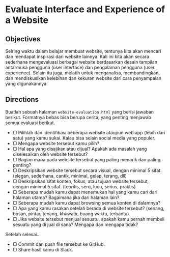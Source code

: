 # Evaluate Interface and Experience of a Website

## Objectives

Seiring waktu dalam belajar membuat website, tentunya kita akan mencari dan mendapat inspirasi dari website lainnya. Kali ini kita akan secara sederhana mengevaluasi berbagai website berdasarkan desain tampilan antarmuka pengguna (user interface) dan pengalaman pengguna (user experience). Selain itu juga, melatih untuk menganalisa, membandingkan, dan mendiskusikan kelebihan dan kekuran website dari cara penyampaian yang digunakannya.

## Directions

Buatlah sebuah halaman `website-evaluation.html` yang berisi jawaban berikut. Formatnya bebas bisa berupa cerita, yang penting menjawab semua evaluasi berikut.

- ▢ Pilihlah dan identifikasi beberapa website ataupun web app (lebih dari satu) yang kamu sukai. Kalau bisa selain social media yang populer.
- ▢ Mengapa website tersebut kamu pilih?
- ▢ Hal apa yang disajikan atau dijual? Apakah ada masalah yang diselesaikan oleh website tersebut?
- ▢ Bagian mana pada website tersebut yang paling menarik dan paling penting?
- ▢ Deskripsikan website tersebut secara visual, dengan minimal 5 sifat. (elegan, sederhana, cantik, minimal, gelap, terang, dll)
- ▢ Deskripsikan sifat konten, fokus, atau tujuan website tersebut, dengan minimal 5 sifat. (teoritis, seru, lucu, serius, praktis)
- ▢ Seberapa mudah kamu dapat menemukan hal yang kamu cari dari halaman utama? Bagaimana jika dari halaman lain?
- ▢ Seberapa mudah kamu dapat browsing semua konten di dalamnya?
- ▢ Apa yang kamu rasakan setelah berada di website tersebut? (senang, bosan, pintar, tenang, khawatir, buang waktu, terbantu)
- ▢ Jika website tersebut menjual sesuatu, apakah kamu pernah membeli sesuatu yang di jual di sana? Mengapa dan mengapa tidak?

Setelah selesai...

- ▢ Commit dan push file tersebut ke GitHub.
- ▢ Share hasil kamu di Slack.

